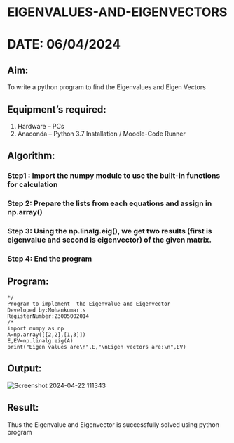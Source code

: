 # EIGENVALUES-AND-EIGENVECTORS
# DATE: 06/04/2024
## Aim:
To write a python program to find the Eigenvalues and Eigen Vectors
## Equipment’s required:
1. 	Hardware – PCs
2. 	Anaconda – Python 3.7 Installation / Moodle-Code Runner
## Algorithm:
### Step1 : Import the numpy module to use the built-in functions for calculation
### Step 2: Prepare the lists from each equations and assign in np.array()
### Step 3: Using the np.linalg.eig(),  we get two results (first is eigenvalue and second is eigenvector) of the given matrix.
### Step 4: End the program

## Program:
```
*/
Program to implement  the Eigenvalue and Eigenvector 
Developed by:Mohankumar.s
RegisterNumber:23005002014
/*
import numpy as np
A=np.array([[2,2],[1,3]])
E,EV=np.linalg.eig(A)
print("Eigen values are\n",E,"\nEigen vectors are:\n",EV)
```
## Output:

![Screenshot 2024-04-22 111343](https://github.com/MohanKumar755/EIGENVALUES-AND-EIGENVECTORS/assets/146155007/e23f2194-a146-406b-8ee3-034972a73cb8)



## Result:
Thus the Eigenvalue and Eigenvector is successfully solved using python program
